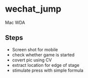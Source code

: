 # wechat_jump
Mac WDA

## Steps
* Screen shot for mobile
* check whether game is started
* covert pic using CV
* extract location for edge of stage
* stimulate press with simple formula
